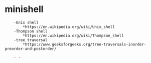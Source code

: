 # minishell


        -Unix shell
            *https://en.wikipedia.org/wiki/Unix_shell
        -Thompson shell
            *https://en.wikipedia.org/wiki/Thompson_shell
        -tree traversal
            *https://www.geeksforgeeks.org/tree-traversals-inorder-preorder-and-postorder/

        - - 